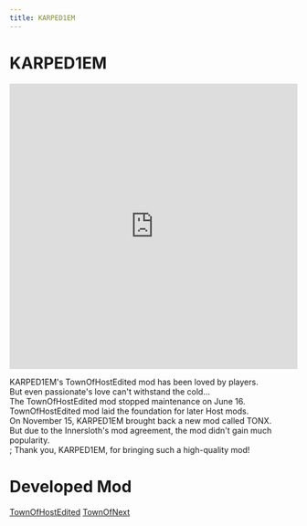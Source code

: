 ```yaml
---
title: KARPED1EM
---
```

# KARPED1EM

<iframe src="https://player.bilibili.com/player.html?isOutside=true&aid=527037322&bvid=BV1TM411T7UW&cid=1137124236&p=1&high_quality=1&danmaku=0" scrolling="no" border="0" frameborder="no" framespacing="0" width="100%" height="500px" allowfullscreen="false" ></iframe>

<script setup>
import { VPTeamMembers } from 'vitepress/theme'

const members = [
  {
    avatar: '/Image/KARPED1EM.png',
    name: 'KARPED1EM',
    links: [
      { icon: 'github', link: 'https://github.com/KARPED1EM' },
    ]
  }
]
</script>

<div align="center">
<VPTeamMembers size="small" :members="members" />
</div>

KARPED1EM's TownOfHostEdited mod has been loved by players.<br>
But even passionate's love can't withstand the cold...<br>
The TownOfHostEdited mod stopped maintenance on June 16.<br>
TownOfHostEdited mod laid the foundation for later Host mods.<br>
On November 15, KARPED1EM brought back a new mod called TONX.<br>
But due to the Innersloth's mod agreement, the mod didn't gain much popularity.<br>;
Thank you, KARPED1EM, for bringing such a high-quality mod!<br>

# Developed Mod
[TownOfHostEdited](https://github.com/KARPED1EM/TownOfNext/tree/TOHE)
[TownOfNext](https://github.com/KARPED1EM/TownOfNext)

<!--# 参考

- [TOHE模组Github](https://github.com/KARPED1EM/TownOfNext/tree/TOHE)
- [TONX模组Github](https://github.com/KARPED1EM/TownOfNext/tree/TONX)
- [BiliBili视频](https://www.bilibili.com/video/BV1TM411T7UW?p=1&vd_source=c4127fdddb340902442d0c20959975cb)-->